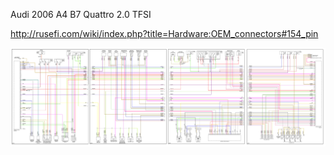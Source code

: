 Audi 2006 A4 B7 Quattro 2.0 TFSI

http://rusefi.com/wiki/index.php?title=Hardware:OEM_connectors#154_pin

![Wiring Diagram](Images/2006_audi_2_0T.png)

